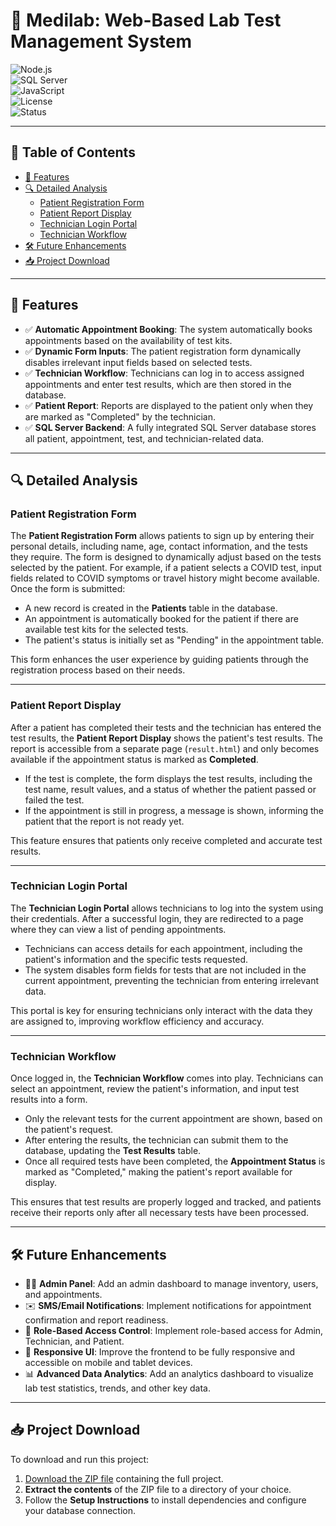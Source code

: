 # 🧪 Medilab: Web-Based Lab Test Management System

![Node.js](https://img.shields.io/badge/Node.js-Express-green.svg)  
![SQL Server](https://img.shields.io/badge/Database-SQL--Server-blue.svg)  
![JavaScript](https://img.shields.io/badge/Language-JavaScript-yellow.svg)  
![License](https://img.shields.io/badge/License-MIT-brightgreen.svg)  
![Status](https://img.shields.io/badge/Status-Active-success.svg)

---

## 📑 Table of Contents

- [🚀 Features](#-features)
- [🔍 Detailed Analysis](#-detailed-analysis)
  - [Patient Registration Form](#patient-registration-form)
  - [Patient Report Display](#patient-report-display)
  - [Technician Login Portal](#technician-login-portal)
  - [Technician Workflow](#technician-workflow)
- [🛠️ Future Enhancements](#️-future-enhancements)
- [📥 Project Download](#-project-download)

---

## 🚀 Features

- ✅ **Automatic Appointment Booking**: The system automatically books appointments based on the availability of test kits.
- ✅ **Dynamic Form Inputs**: The patient registration form dynamically disables irrelevant input fields based on selected tests.
- ✅ **Technician Workflow**: Technicians can log in to access assigned appointments and enter test results, which are then stored in the database.
- ✅ **Patient Report**: Reports are displayed to the patient only when they are marked as "Completed" by the technician.
- ✅ **SQL Server Backend**: A fully integrated SQL Server database stores all patient, appointment, test, and technician-related data.

---

## 🔍 Detailed Analysis

### Patient Registration Form

The **Patient Registration Form** allows patients to sign up by entering their personal details, including name, age, contact information, and the tests they require. The form is designed to dynamically adjust based on the tests selected by the patient. For example, if a patient selects a COVID test, input fields related to COVID symptoms or travel history might become available. Once the form is submitted:

- A new record is created in the **Patients** table in the database.
- An appointment is automatically booked for the patient if there are available test kits for the selected tests.
- The patient's status is initially set as "Pending" in the appointment table.
  
This form enhances the user experience by guiding patients through the registration process based on their needs.

---

### Patient Report Display

After a patient has completed their tests and the technician has entered the test results, the **Patient Report Display** shows the patient's test results. The report is accessible from a separate page (`result.html`) and only becomes available if the appointment status is marked as **Completed**.

- If the test is complete, the form displays the test results, including the test name, result values, and a status of whether the patient passed or failed the test.
- If the appointment is still in progress, a message is shown, informing the patient that the report is not ready yet.

This feature ensures that patients only receive completed and accurate test results.

---

### Technician Login Portal

The **Technician Login Portal** allows technicians to log into the system using their credentials. After a successful login, they are redirected to a page where they can view a list of pending appointments.

- Technicians can access details for each appointment, including the patient's information and the specific tests requested.
- The system disables form fields for tests that are not included in the current appointment, preventing the technician from entering irrelevant data.
  
This portal is key for ensuring technicians only interact with the data they are assigned to, improving workflow efficiency and accuracy.

---

### Technician Workflow

Once logged in, the **Technician Workflow** comes into play. Technicians can select an appointment, review the patient's information, and input test results into a form.

- Only the relevant tests for the current appointment are shown, based on the patient's request.
- After entering the results, the technician can submit them to the database, updating the **Test Results** table.
- Once all required tests have been completed, the **Appointment Status** is marked as "Completed," making the patient's report available for display.

This ensures that test results are properly logged and tracked, and patients receive their reports only after all necessary tests have been processed.

---

## 🛠️ Future Enhancements

- 🧑‍💼 **Admin Panel**: Add an admin dashboard to manage inventory, users, and appointments.
- ✉️ **SMS/Email Notifications**: Implement notifications for appointment confirmation and report readiness.
- 🔐 **Role-Based Access Control**: Implement role-based access for Admin, Technician, and Patient.
- 📱 **Responsive UI**: Improve the frontend to be fully responsive and accessible on mobile and tablet devices.
- 📊 **Advanced Data Analytics**: Add an analytics dashboard to visualize lab test statistics, trends, and other key data.

---

## 📥 Project Download

To download and run this project:

1. [Download the ZIP file](-Medical-Lab-Testing-Management-System-Web-Application/blob/main/db-project_v4.zip) containing the full project.
2. **Extract the contents** of the ZIP file to a directory of your choice.
3. Follow the **Setup Instructions** to install dependencies and configure your database connection.


 
